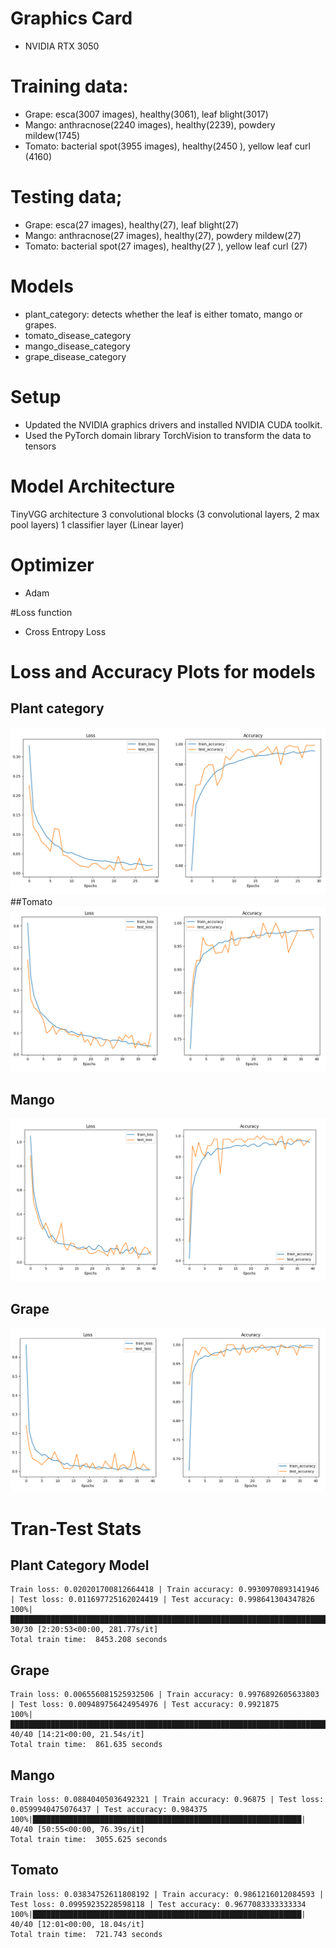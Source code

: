# Graphics Card
- NVIDIA RTX 3050
# Training data:
- Grape: esca(3007 images), healthy(3061), leaf blight(3017)
- Mango: anthracnose(2240 images), healthy(2239), powdery mildew(1745)
- Tomato: bacterial spot(3955 images), healthy(2450 ), yellow leaf curl (4160)
# Testing data;
- Grape: esca(27 images), healthy(27), leaf blight(27)
- Mango: anthracnose(27 images), healthy(27), powdery mildew(27)
- Tomato: bacterial spot(27 images), healthy(27 ), yellow leaf curl (27)

# Models
  - plant_category: detects whether the leaf is either tomato, mango or grapes.
  - tomato_disease_category
  - mango_disease_category
  - grape_disease_category

# Setup
  - Updated the NVIDIA graphics drivers and installed NVIDIA CUDA toolkit.
  - Used the PyTorch domain library TorchVision to transform the data to tensors

# Model Architecture
TinyVGG architecture
    3 convolutional blocks (3 convolutional layers, 2 max pool layers)
    1 classifier layer (Linear layer)
	    
# Optimizer
- Adam 	
     
#Loss function
- Cross Entropy Loss

# Loss and Accuracy Plots for models
## Plant category 
![Image Alt Text](loss_accuracy_plots/preds_plant_category.png)
##Tomato
![Image Alt Text](loss_accuracy_plots/preds_tomato.png)
## Mango
![Image Alt Text](loss_accuracy_plots/preds_mango.png)
## Grape
![Image Alt Text](loss_accuracy_plots/preds_grape.png)

# Tran-Test Stats
## Plant Category Model
```
Train loss: 0.020201700812664418 | Train accuracy: 0.9930970893141946 | Test loss: 0.011697725162024419 | Test accuracy: 0.998641304347826
100%|█████████████████████████████████████████████████████████████████████████| 30/30 [2:20:53<00:00, 281.77s/it] 
Total train time:  8453.208 seconds
```

## Grape
```
Train loss: 0.006556081525932506 | Train accuracy: 0.9976892605633803 | Test loss: 0.009489756424954976 | Test accuracy: 0.9921875
100%|████████████████████████████████████████████████████████████████████████████| 40/40 [14:21<00:00, 21.54s/it] 
Total train time:  861.635 seconds
```

## Mango
```
Train loss: 0.08840405036492321 | Train accuracy: 0.96875 | Test loss: 0.0599940475076437 | Test accuracy: 0.984375
100%|████████████████████████████████████████████████████████████| 40/40 [50:55<00:00, 76.39s/it] 
Total train time:  3055.625 seconds
```

## Tomato 
```
Train loss: 0.03834752611808192 | Train accuracy: 0.9861216012084593 | Test loss: 0.09959235228598118 | Test accuracy: 0.9677083333333334
100%|████████████████████████████████████████████████████████████| 40/40 [12:01<00:00, 18.04s/it] 
Total train time:  721.743 seconds
```
